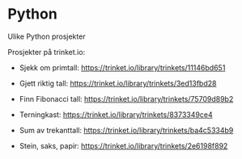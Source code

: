 # Python

Ulike Python prosjekter

Prosjekter på trinket.io:

- Sjekk om primtall:
https://trinket.io/library/trinkets/11146bd651

- Gjett riktig tall:
https://trinket.io/library/trinkets/3ed13fbd28

- Finn Fibonacci tall:
https://trinket.io/library/trinkets/75709d89b2

- Terningkast:
https://trinket.io/library/trinkets/8373349ce4

- Sum av trekanttall:
https://trinket.io/library/trinkets/ba4c5334b9

- Stein, saks, papir:
https://trinket.io/library/trinkets/2e6198f892

